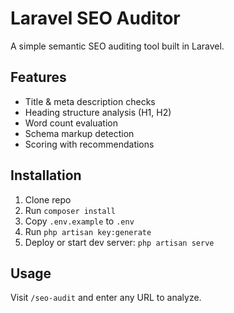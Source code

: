 # Laravel SEO Auditor

A simple semantic SEO auditing tool built in Laravel.

## Features
- Title & meta description checks
- Heading structure analysis (H1, H2)
- Word count evaluation
- Schema markup detection
- Scoring with recommendations

## Installation
1. Clone repo
2. Run `composer install`
3. Copy `.env.example` to `.env`
4. Run `php artisan key:generate`
5. Deploy or start dev server: `php artisan serve`

## Usage
Visit `/seo-audit` and enter any URL to analyze.
